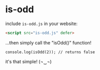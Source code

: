 # is-odd
include `is-odd.js` in your website:
```html
<script src="is-odd.js" defer>
```
...then simply call the "isOdd()" function!
```
console.log(isOdd(2)); // returns false
```
it's that simple! (¬‿¬)